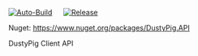 [![Auto-Build](https://github.com/dustypigtv/DustyPig.API/actions/workflows/auto_build.yml/badge.svg)](https://github.com/dustypigtv/DustyPig.API/actions/workflows/auto_build.yml) &emsp; [![Release](https://github.com/dustypigtv/DustyPig.API/actions/workflows/release.yml/badge.svg)](https://github.com/dustypigtv/DustyPig.API/actions/workflows/release.yml)


Nuget: https://www.nuget.org/packages/DustyPig.API

DustyPig Client API

